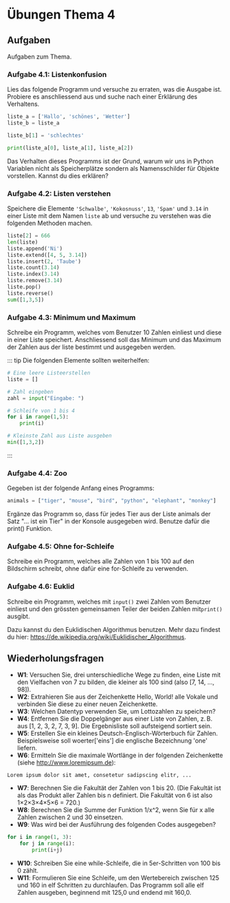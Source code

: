 # Übungen Thema 4

## Aufgaben

Aufgaben zum Thema.

### Aufgabe 4.1: Listenkonfusion

Lies das folgende Programm und versuche zu erraten, was die Ausgabe ist. Probiere es anschliessend aus und suche nach einer Erklärung des Verhaltens.

```py
liste_a = ['Hallo', 'schönes', 'Wetter']
liste_b = liste_a

liste_b[1] = 'schlechtes'

print(liste_a[0], liste_a[1], liste_a[2])  
```

Das Verhalten dieses Programms ist der Grund, warum wir uns in Python Variablen nicht als Speicherplätze sondern als Namensschilder für Objekte vorstellen. Kannst du dies erklären?

### Aufgabe 4.2: Listen verstehen

Speichere die Elemente `'Schwalbe'`, `'Kokosnuss'`, `13`, `'Spam'` und `3.14` in einer Liste mit dem Namen `liste` ab und versuche zu verstehen was die folgenden Methoden machen.

```py
liste[2] = 666
len(liste)
liste.append('Ni')
liste.extend([4, 5, 3.14])
liste.insert(2, 'Taube')
liste.count(3.14)
liste.index(3.14)
liste.remove(3.14)
liste.pop()
liste.reverse()
sum([1,3,5])
```

### Aufgabe 4.3: Minimum und Maximum

Schreibe ein Programm, welches vom Benutzer 10 Zahlen einliest und diese in einer Liste speichert. Anschliessend soll das Minimum und das Maximum der Zahlen aus der liste bestimmt und ausgegeben werden.

::: tip
Die folgenden Elemente sollten weiterhelfen:

```py
# Eine leere Listeerstellen
liste = []
```

```py
# Zahl eingeben
zahl = input("Eingabe: ")
```

```py
# Schleife von 1 bis 4
for i in range(1,5):
    print(i)
```

```py
# Kleinste Zahl aus Liste ausgeben
min([1,3,2])
```
:::

### Aufgabe 4.4: Zoo

Gegeben ist der folgende Anfang eines Programms:

```py
animals = ["tiger", "mouse", "bird", "python", "elephant", "monkey"]
```

Ergänze das Programm so, dass für jedes Tier aus der Liste animals der Satz "… ist ein Tier" in der Konsole ausgegeben wird. Benutze dafür die print() Funktion.

### Aufgabe 4.5: Ohne for-Schleife

Schreibe ein Programm, welches alle Zahlen von 1 bis 100 auf den Bildschirm schreibt, ohne dafür eine for-Schleife zu verwenden.

### Aufgabe 4.6: Euklid

Schreibe ein Programm, welches mit `input()` zwei Zahlen vom Benutzer einliest und den grössten gemeinsamen Teiler der beiden Zahlen mit`print()` ausgibt.
    
Dazu kannst du den Euklidischen Algorithmus benutzen. Mehr dazu findest du hier: <https://de.wikipedia.org/wiki/Euklidischer_Algorithmus>.

## Wiederholungsfragen

* **W1**: Versuchen Sie, drei unterschiedliche Wege zu finden, eine Liste mit den Vielfachen von 7 zu bilden, die kleiner als 100 sind (also [7, 14, ..., 98]).
* **W2**: Extrahieren Sie aus der Zeichenkette Hello, World! alle Vokale und verbinden Sie diese zu einer neuen Zeichenkette.
* **W3**: Welchen Datentyp verwenden Sie, um Lottozahlen zu speichern?
* **W4**: Entfernen Sie die Doppelgänger aus einer Liste von Zahlen, z. B. aus [1, 2, 3, 2, 7, 3, 9]. Die Ergebnisliste soll aufsteigend sortiert sein.
* **W5**: Erstellen Sie ein kleines Deutsch-Englisch-Wörterbuch für Zahlen. Beispielsweise soll woerter['eins'] die englische Bezeichnung 'one' liefern.
* **W6**: Ermitteln Sie die maximale Wortlänge in der folgenden Zeichenkette (siehe http://www.loremipsum.de):

```
Lorem ipsum dolor sit amet, consetetur sadipscing elitr, ...
```

* **W7**: Berechnen Sie die Fakultät der Zahlen von 1 bis 20. (Die Fakultät ist als das Produkt aller Zahlen bis n definiert. Die Fakultät von 6 ist also 1×2×3×4×5×6 = 720.)
* **W8**: Berechnen Sie die Summe der Funktion 1/x^2, wenn Sie für x alle Zahlen zwischen 2 und 30 einsetzen.
* **W9**: Was wird bei der Ausführung des folgenden Codes ausgegeben?

```py
for i in range(1, 3):
    for j in range(i):
        print(i+j)
```

* **W10**: Schreiben Sie eine while-Schleife, die in 5er-Schritten von 100 bis 0 zählt.
* **W11**: Formulieren Sie eine Schleife, um den Wertebereich zwischen 125 und 160 in elf Schritten zu durchlaufen. Das Programm soll alle elf Zahlen ausgeben, beginnend mit 125,0 und endend mit 160,0.
